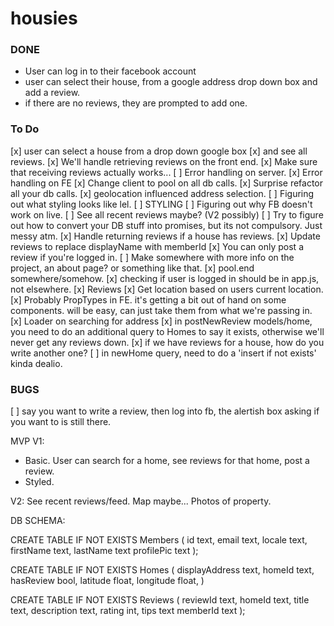 # housies

### DONE
- User can log in to their facebook account
- user can select their house, from a google address drop down box and add a review.
- if there are no reviews, they are prompted to add one.

### To Do
[x] user can select a house from a drop down google box
[x] and see all reviews.
[x] We'll handle retrieving reviews on the front end.
[x] Make sure that receiving reviews actually works...
[ ] Error handling on server.
[x] Error handling on FE
[x] Change client to pool on all db calls.
[x] Surprise refactor all your db calls.
[x] geolocation influenced address selection.
[ ] Figuring out what styling looks like lel.
[ ] STYLING 
[ ] Figuring out why FB doesn't work on live.
[ ] See all recent reviews maybe? (V2 possibly)
[ ] Try to figure out how to convert your DB stuff into promises, but its not compulsory. Just messy atm.
[x] Handle returning reviews if a house has reviews.
[x] Update reviews to replace displayName with memberId
[x] You can only post a review if you're logged in.
[ ] Make somewhere with more info on the project, an about page? or something like that.
[x] pool.end somewhere/somehow. 
[x] checking if user is logged in should be in app.js, not elsewhere.
[x] Reviews
[x] Get location based on users current location.
[x] Probably PropTypes in FE. it's getting a bit out of hand on some components. will be easy, can just take them from what we're passing in.
[x] Loader on searching for address
[x] in postNewReview models/home, you need to do an additional query to Homes to say it exists, otherwise we'll never get any reviews down.
[x] if we have reviews for a house, how do you write another one?
[ ] in newHome query, need to do a 'insert if not exists' kinda dealio.

### BUGS
[ ] say you want to write a review, then log into fb, the alertish box asking if you want to is still there. 

MVP V1:
- Basic. User can search for a home, see reviews for that home, post a review.
- Styled.

V2: See recent reviews/feed. Map maybe... Photos of property.


DB SCHEMA: 

CREATE TABLE IF NOT EXISTS Members (
  id text,
  email text,
  locale text,
  firstName text,
  lastName text
  profilePic text
);

CREATE TABLE IF NOT EXISTS Homes (
  displayAddress text,
  homeId text,
  hasReview bool,
  latitude float,
  longitude float,
)

CREATE TABLE IF NOT EXISTS Reviews (
  reviewId text,
  homeId text,
  title text,
  description text,
  rating int,
  tips text
  memberId text
);